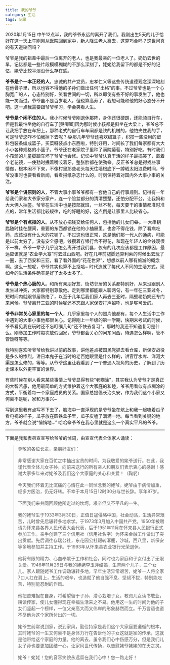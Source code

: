 ```yaml
---
title: 我的爷爷
category: 生活
tags: 记录
---
```


2020年1月15日 中午12点半，我的爷爷永远的离开了我们。我刚出生5天的儿子恰好在这一天上午刚刚从医院回到家中，新人降生老人离去，这算巧合吗？这世间真的有天道轮回吗？

<!--more-->

爷爷是我的祖辈中最后一位离开的老人，也是我最亲的一位老人了。奶奶去世的早，记忆都是一些片段模模糊糊的不那么深刻了，姥姥给我留下的都是不好的记忆，姥爷比较平淡没什么存在感。

**爷爷是个一本正经的人**，忠诚的共产党员，忠孝仁义等这些传统道德观念深深地刻在他骨子里，所以也容不得他的子孙们做出任何“出格”的事。不过爷爷也是一个心胸宽广的人，心态特别好，笑看世间的一切，所以即使有些不好的事发生了，他也能一笑而过。爷爷虽不是百岁老人，但也算高寿了，我想可能和他的好心态分不开吧。这一点我需要跟爷爷学习，学会笑看人生。

**爷爷是个闲不住的人**。我小时候爷爷刚退休那阵，身体还很硬朗，还能骑自行车，但是我最怕坐他的自行车了[哭唧唧]因为那时候小孩都是斜坐在大梁上，爷爷总不让我把手放在车把上，那种老式的自行车车闸都是铁的机械的，他怕夹住我的手，可是爷爷您咋不怕我掉下去呢？😂那几年爷爷还喜欢编篮子，积攒一些没用的塑料包装条编成篮子，买菜呀装点小东西啦，特别好用，时间长了我们每家都有大大小小各种规格的小篮子。爷爷还在老家院子里种了满院葡萄，特别好吃。有时我们小孩骑的儿童脚踏车坏了爷爷也会修。记忆中爷爷认真干活的样子最搞笑了，戴着个老花镜，一使劲时抿着嘴咬着牙，整张脸都在使劲😄。反正爷爷总是得找些事情做，根本闲不下来，不像村里那些老头每天往墙根底下一蹲晒太阳浪费时间，爷爷没事时也要看看新闻，看看报纸杂志什么的，时刻保持着对国内外大事小事的关注。

**爷爷是个讲原则的人**，不管大事小事爷爷都有一套他自己的行事规则。记得有一年给我们家和大爷家分家产，连一个脸盆都分的清清楚楚，还怕分配不公，让我妈和大大俩人抽签。爷爷在生活中也是按部就班，一丝不苟，每天要干的事情都准时准点的，常年生活都比较规律，吃的好睡的好，这点倒是让家里人比较省心。

**爷爷是个有点抠的人**。从不放心把钱交给任何人，包括他的儿女们😂。一大串钥匙随时挂在腰间，重要的东西都锁在他的小抽屉里。也舍不得花钱，除了看病吃药，应该没有什么大的花销了。不过这也很正常，这是他们那一代人的通病，可能是以前太穷了，没有安全感吧，钱攒着存银行舍不得花，和现在年轻人的金钱观很不一样。爷爷一辈子几乎没怎么离开过我们县，仅有的几次应该都是工作原因，最远应该就是“农业学大寨”时去过山西吧。好在几年前腿脚还算利索的时候出去玩了一圈，去了西安和三亚，看了看外面的“花花世界”，想想以前人哪有旅游的概念啊。这么一想呢，爷爷其实也算不上抠哈~ 时代造就了每代人不同的生活方式，现如今的生活条件确实是好了太多太多了。

**爷爷是个热心肠的人**。和所有亲朋好友、街坊邻居的关系都特别好，从来没跟别人发生过冲突，大家都特别尊敬他。走到哪里都能跟人聊两句，有一年在三亚过冬，短时间内就跟邻居熟络了，以至于几年后我们家人再去三亚时，隔壁老奶奶还专门来问候。爷爷离开三亚的时候呢还不忘跟人家保安打声招呼，也是够可爱的。

**爷爷非常关心家里的每一个人**，几乎家里每个人的照片他都有，每个人生活中工作中遇到的大事小事他都很关心。记得刚上一年级的第一学期，快期末考试的时候，爷爷看见我在玩时还不忘叮嘱几句“还不快去复习”，那时的我还不知道复习是什么。刚参加工作时每次放假回家，爷爷都会关心的问东问西，待遇怎么样啊，管不管饭呀等等。

我特别喜欢听爷爷给我讲以前的故事，讲他差点被国民党抓去看仓库，新保安战役是多么的惨烈，讲日本鬼子在当时的老百姓眼里是什么样的，讲官厅水库、洋河大渠是怎么修的，等等。从爷爷这里让我看到了一个普通人视角的历史，了解到了历史课本以外更丰富的世界。

有些时候在别人看来某些事情上爷爷显得有些“老糊涂”，其实我认为爷爷才是真正的大智若愚，他用最简单的方式维护着这个大家庭的和睦，爷爷用看似有点糊涂的方式，平衡着每一个家庭成员的关系。国家总提倡长治久安，作为我们这个小家又何尝不是呢，家和万事兴~

写到这里我有点写不下去了，脑海中一直浮现的是爷爷坐在炕上和我一起嗑着瓜子看电视的样子，瓜子放在圆铁盒子里，瓜子皮嗑了满满一地。每当看到关键的地方，爷爷就会说“悄悄地…”
哈哈😁爷爷在我心里就是这么一个真实平凡的爷爷。

***

下面是我和表弟宣宣写给爷爷的悼词，由宣宣代表全体家人诵读：

> 尊敬的各位长辈，亲朋好友们：<br><br>
非常感谢大家在百忙之中抽出宝贵的时间，为我敬爱的姥爷送行。在此，我谨代表全体儿女子孙，向前来送行的所有亲人和朋友们表示衷心的感谢！感谢大家多年来对姥爷及我们这个大家庭的关心和关爱！（鞠躬）<br><br>
今天我们怀着无比沉痛的心情在此一同悼念我的姥爷。姥爷由于病情加重，经多方医治，仍无好转。不幸于本月15日12时30分与世长辞。享年87岁。<br><br>
下面我们来共同回顾他所走过的坎坷，艰辛但又不平凡的一生。<br><br>
我的姥爷生于1933年3月30日，正值日寇侵略中国，社会动荡，生活异常艰苦，儿时曾先后辗转多地求学。于1973年3月加入中国共产党。1950年被聘请为怀来县各界人民代表大会代表，后于1951年11月在怀来县人民银行正式参加工作。亲手创建了三个信用社（信用社名字）为怀来金融工作做出了突出贡献。先后调往存瑞公社，东花园公社辗转涿鹿，沙城，西八里，新保安等多地参加并主持工作。于1993年从怀来县农业银行光荣退休。<br><br>
他将有限的精力、心血奉献于工作和社会，同时也为家庭和子女付出了无限关爱。1946年11月26日与我的姥姥李玉萍结婚，生育两个儿子，三个女儿。家人跟随姥爷工作调动辗转多地，早年生活异常艰苦，姥爷一人将全家7口人扛在肩上，生活的艰辛，也造就了他自强不息、坚韧不拔，特别能吃苦，特别能忍耐的作风。<br><br>
他把苦难担在自身，将希望留于子孙，潜心栽培子女，教诲儿女读书敬业，耕读传家，使儿女懂得现在幸福生活来之不易。他用这一生的时间为他的子女们竖起一个榜样，一位父亲高大而又伟岸的形象赫然而立。千万言语也道不尽他为这个家所付出的一切。<br><br>
姥爷生前常说到家，说到家风，勤俭持家是我们这个大家庭要遵循的根本，其时姥爷的一生又何尝不是身体力行在告诉他的子女这就是家的传承，这就是他带给这个家庭的力量。他的离去，虽令我们心中伤感万分，但是我们儿女子孙也要更加团结一心，让家风世代传扬，以告慰姥爷姥姥的在天之灵。<br><br>
姥爷！姥姥！您的音容笑貌永远留在我们心中！您一路走好！
